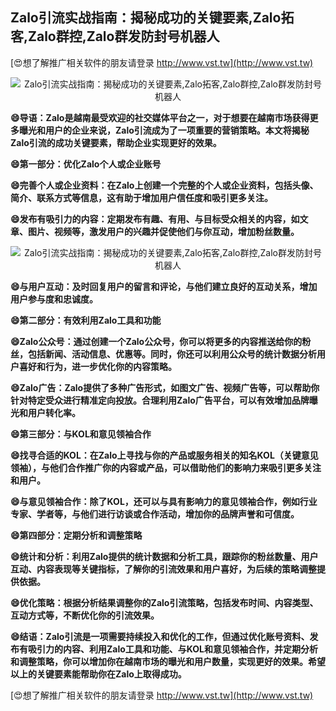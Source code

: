 ## **Zalo引流实战指南：揭秘成功的关键要素,Zalo拓客,Zalo群控,Zalo群发防封号机器人**

[😍想了解推广相关软件的朋友请登录 http://www.vst.tw](http://www.vst.tw)

 <center><img src="https://vst.tw/MP4/tuiguang/png/0.png" alt="Zalo引流实战指南：揭秘成功的关键要素,Zalo拓客,Zalo群控,Zalo群发防封号机器人"></center>

**😄导语：Zalo是越南最受欢迎的社交媒体平台之一，对于想要在越南市场获得更多曝光和用户的企业来说，Zalo引流成为了一项重要的营销策略。本文将揭秘Zalo引流的成功关键要素，帮助企业实现更好的效果。**

**😄第一部分：优化Zalo个人或企业账号**

**😄完善个人或企业资料：在Zalo上创建一个完整的个人或企业资料，包括头像、简介、联系方式等信息，这有助于增加用户信任度和吸引更多关注。**

**😄发布有吸引力的内容：定期发布有趣、有用、与目标受众相关的内容，如文章、图片、视频等，激发用户的兴趣并促使他们与你互动，增加粉丝数量。**

 <center><img src="https://vst.tw/MP4/tuiguang/png/6.png" alt="Zalo引流实战指南：揭秘成功的关键要素,Zalo拓客,Zalo群控,Zalo群发防封号机器人"></center>

**😄与用户互动：及时回复用户的留言和评论，与他们建立良好的互动关系，增加用户参与度和忠诚度。**

**😄第二部分：有效利用Zalo工具和功能**

**😄Zalo公众号：通过创建一个Zalo公众号，你可以将更多的内容推送给你的粉丝，包括新闻、活动信息、优惠等。同时，你还可以利用公众号的统计数据分析用户喜好和行为，进一步优化你的内容策略。**

**😄Zalo广告：Zalo提供了多种广告形式，如图文广告、视频广告等，可以帮助你针对特定受众进行精准定向投放。合理利用Zalo广告平台，可以有效增加品牌曝光和用户转化率。**

**😄第三部分：与KOL和意见领袖合作**

**😄找寻合适的KOL：在Zalo上寻找与你的产品或服务相关的知名KOL（关键意见领袖），与他们合作推广你的内容或产品，可以借助他们的影响力来吸引更多关注和用户。**

**😄与意见领袖合作：除了KOL，还可以与具有影响力的意见领袖合作，例如行业专家、学者等，与他们进行访谈或合作活动，增加你的品牌声誉和可信度。**

**😄第四部分：定期分析和调整策略**

**😄统计和分析：利用Zalo提供的统计数据和分析工具，跟踪你的粉丝数量、用户互动、内容表现等关键指标，了解你的引流效果和用户喜好，为后续的策略调整提供依据。**

**😄优化策略：根据分析结果调整你的Zalo引流策略，包括发布时间、内容类型、互动方式等，不断优化你的引流效果。**

**😄结语：Zalo引流是一项需要持续投入和优化的工作，但通过优化账号资料、发布有吸引力的内容、利用Zalo工具和功能、与KOL和意见领袖合作，并定期分析和调整策略，你可以增加你在越南市场的曝光和用户数量，实现更好的效果。希望以上的关键要素能帮助你在Zalo上取得成功。**

[😍想了解推广相关软件的朋友请登录 http://www.vst.tw](http://www.vst.tw)



